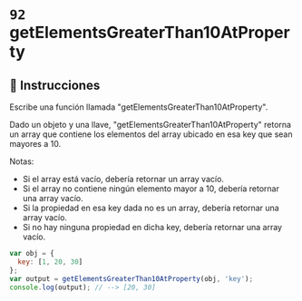 # `92` getElementsGreaterThan10AtProperty

## 📝 Instrucciones

Escribe una función llamada "getElementsGreaterThan10AtProperty".

Dado un objeto y una llave, "getElementsGreaterThan10AtProperty" retorna un array que contiene los elementos del array ubicado en esa key que sean mayores a 10.
 
Notas:

* Si el array está vacío, debería retornar un array vacío.
* Si el array no contiene ningún elemento mayor a 10, debería retornar una array vacío.
* Si la propiedad en esa key dada no es un array, debería retornar una array vacío.
* Si no hay ninguna propiedad en dicha key, debería retornar una array vacío.

```js
var obj = {
  key: [1, 20, 30]
};
var output = getElementsGreaterThan10AtProperty(obj, 'key');
console.log(output); // --> [20, 30]
```